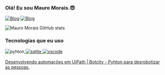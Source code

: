 
### Olá! Eu sou Mauro Morais.😎

[![Blog](https://img.shields.io/badge/LinkedIn-0077B5?style=for-the-badge&logo=linkedin&logoColor=white)](https://www.linkedin.com/in/maurovmorais/)
[![Blog](https://img.shields.io/badge/Instagram-E4405F?style=for-the-badge&logo=instagram&logoColor=white)](https://www.instagram.com/maurovmorais)

![Mauro Morais GitHub stats](https://github-readme-stats.vercel.app/api?username=maurovmorais&show_icons=true&theme=dracula)

### Tecnologias que eu uso
<div style="display: inline_block">
    <img aling="center" alt="pyhton" src="https://img.shields.io/badge/Python-3776AB?style=for-the-badge&logo=python&logoColor=white"><a href="https://www.python.org/"</a>
    <img aling="center" alt="sqlite" src="https://img.shields.io/badge/SQLite-07405E?style=for-the-badge&logo=sqlite&logoColor=white">
    <img aling="center" alt="vscode  " src="https://img.shields.io/badge/Visual_Studio_Code-0078D4?style=for-the-badge&logo=visual%20studio%20code&logoColor=white">
</div><br/>
Desenvolvendo automações em UiPath | Botcity - Pyhton para desrobotizar as pessoas.

